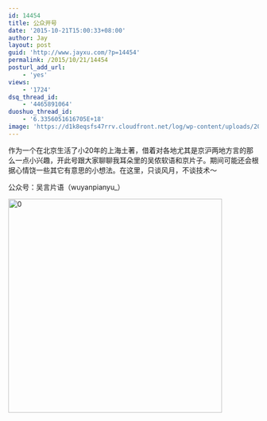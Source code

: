 ```yaml
---
id: 14454
title: 公众开号
date: '2015-10-21T15:00:33+08:00'
author: Jay
layout: post
guid: 'http://www.jayxu.com/?p=14454'
permalink: /2015/10/21/14454
posturl_add_url:
    - 'yes'
views:
    - '1724'
dsq_thread_id:
    - '4465891064'
duoshuo_thread_id:
    - '6.3356051616705E+18'
image: 'https://d1k8eqsfs47rrv.cloudfront.net/log/wp-content/uploads/2015/12/0.jpeg'
---
```


作为一个在北京生活了小20年的上海土著，借着对各地尤其是京沪两地方言的那么一点小兴趣，开此号跟大家聊聊我耳朵里的吴侬软语和京片子。期间可能还会根据心情饶一些其它有意思的小想法。在这里，只谈风月，不谈技术～

<!--more-->

公众号：吴言片语（wuyanpianyu_）

<a href="http://www.jayxu.com/log/wp-content/uploads/2015/12/0.jpeg" rel="attachment wp-att-14419"><img class="alignnone size-full wp-image-14419" src="//www.jayxu.com/log/wp-content/uploads/2015/12/0.jpeg" alt="0" width="430" height="430" /></a>
